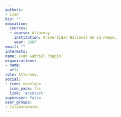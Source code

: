 ```yaml
---
authors:
- ivan
bio: ""
education:
  courses:
  - course: Attorney.
    institution: Universidad Nacional de La Pampa.  
    year: 2007
email: ""
interests:
name: Iván Gabriel Poggio
organizations:
- name: 
  url: 
role: Attorney.
social:
- icon: envelope
  icon_pack: fas
  link: '#contact'
superuser: false
user_groups:
- Colaboradores
---
```




